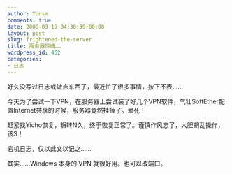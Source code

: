 ```yaml
---
author: Yonsm
comments: true
date: 2009-03-19 04:30:39+00:00
layout: post
slug: frightened-the-server
title: 服务器惊魂……
wordpress_id: 452
categories:
- 日志
---
```


好久没写过日志或做点东西了，最近忙了很多事情，按下不表……  
  
今天为了尝试一下VPN，在服务器上尝试装了好几个VPN软件，气壮SoftEther配置Internet共享的时候，服务器竟然挂掉了。晕死！  
  
赶紧找Yicho恢复，辗转N久，终于恢复正常了。谨慎作风忘了，大胆胡乱操作，该S！  
  
宕机日志，仅以此文以记之……  
  
  
其实……Windows 本身的 VPN 就很好用。也可以改端口。
